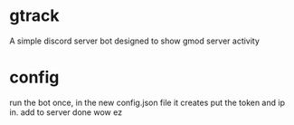 # gtrack
A simple discord server bot designed to show gmod server activity

# config

run the bot once, in the new config.json file it creates put the token and ip in.
add to server
done
wow ez
